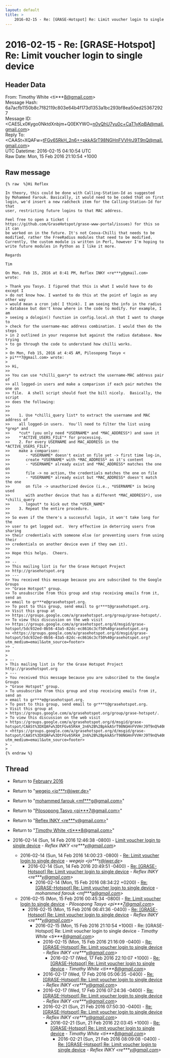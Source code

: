 ```yaml
---
layout: default
title: >
    2016-02-15 - Re: [GRASE-Hotspot] Re: Limit voucher login to single device
---
```


# 2016-02-15 - Re: [GRASE-Hotspot] Re: Limit voucher login to single device

## Header Data

From: Timothy White \<ti***8@gmail.com\><br>
Message Hash: 6a7acfb1150b8c7f82119c803e64b4f173d1353a1bc293bf8ea50ed253672927<br>
Message ID: \<CAESLx0Kygo0NktdXnbjm+Q0EKYWO=n0yQhU7yu0c+CaT1yKpBA@mail.gmail.com\><br>
Reply To: \<CAASt=XQAFw=tFGv65RkH_2n6++pkkASrT98NGHnFVVHrJ9T9nQ@mail.gmail.com\><br>
UTC Datetime: 2016-02-15 04:10:54 UTC<br>
Raw Date: Mon, 15 Feb 2016 21:10:54 +1000<br>

## Raw message

```
{% raw  %}Hi Reflex

In theory, this could be done with Calling-Station-Id as suggested
by Mohammed Farouk. Basically, it would need to be coded that on first
login, we'd insert a new radcheck item for the Calling-Station-Id for that
user, restricting future logins to that MAC address.

Feel free to open a ticket (
https://github.com/GraseHotspot/grase-www-portal/issues) for this so it can
be worked on in the future. It's not Coova-Chilli that needs to be
modified, rather the FreeRadius modules that need to be modified.
Currently, the custom module is written in Perl, however I'm hoping to
write future modules in Python as I like it more.

Regards

Tim

On Mon, Feb 15, 2016 at 8:41 PM, Reflex INKY <re***y@gmail.com>
wrote:

> Thank you Tasyo. I figured that this is what I would have to do except I
> do not know how. I wanted to do this at the point of login as any other way
> would mean a cron job( I think). I am seeing the info in the radius
> database but don't know where in the code to modify. For example, I am
> seeing a dologin() function in config.local.sh that I want to change to
> check for the username-mac address combination. I would then do the steps
> in 2 outlined in your response but against the radius database. Now trying
> to go through the code to understand how chilli works.
>
> On Mon, Feb 15, 2016 at 4:45 AM, Pilosopong Tasyo <
> pi***7@gmail.com> wrote:
>
>> Hi,
>>
>> You can use *chilli_query* to extract the username-MAC address pair of
>> all logged-in users and make a comparison if each pair matches the one on
>> file.  A shell script should foot the bill nicely.  Basically, the script
>> does the following:
>>
>>
>>    1. Use *chilli_query list* to extract the username and MAC address of
>>    all logged-in users.  You'll need to filter the list using *grep* and
>>    *cut* (you only need *USERNAME* and *MAC_ADDRESS*) and save it
>>    *"ACTIVE_USERS_FILE"* for processing.
>>    2. For every USERNAME and MAC_ADDRESS in the *ACTIVE_USERS_FILE*,
>>    make a comparison:
>>       - *USERNAME* doesn't exist on file yet -> first time log-in,
>>       create *USERNAME* with *MAC_ADDRESS* as it's content
>>       - *USERNAME* already exist and *MAC_ADDRESS* matches the one on
>>       file -> no action, the credentials matches the one on file
>>       - *USERNAME* already exist but *MAC_ADDRESS* doesn't match the one
>>       on file -> unauthorized device (i.e., *USERNAME* is being used
>>       with another device that has a different *MAC_ADDRESS*), use *chilli_query
>>       logout* to kick out the *USER_NAME*
>>    3. Repeat the entire procedure.
>>
>> So even if the there's a successful login, it won't take long for the
>> user to get logged out.  Very effective in deterring users from sharing
>> their credentials with someone else (or preventing users from using their
>> credentials on another device even if they own it).
>>
>> Hope this helps.  Cheers.
>>
>> --
>> This mailing list is for the Grase Hotspot Project
>> http://grasehotspot.org
>> ---
>> You received this message because you are subscribed to the Google Groups
>> "Grase Hotspot" group.
>> To unsubscribe from this group and stop receiving emails from it, send an
>> email to gr***e@grasehotspot.org.
>> To post to this group, send email to gr***t@grasehotspot.org.
>> Visit this group at
>> https://groups.google.com/a/grasehotspot.org/group/grase-hotspot/.
>> To view this discussion on the web visit
>> https://groups.google.com/a/grasehotspot.org/d/msgid/grase-hotspot/5dc932ed-0b56-43a5-82dc-ec8616c3cf50%40grasehotspot.org
>> <https://groups.google.com/a/grasehotspot.org/d/msgid/grase-hotspot/5dc932ed-0b56-43a5-82dc-ec8616c3cf50%40grasehotspot.org?utm_medium=email&utm_source=footer>
>> .
>>
>
> --
> This mailing list is for the Grase Hotspot Project http://grasehotspot.org
> ---
> You received this message because you are subscribed to the Google Groups
> "Grase Hotspot" group.
> To unsubscribe from this group and stop receiving emails from it, send an
> email to gr***e@grasehotspot.org.
> To post to this group, send email to gr***t@grasehotspot.org.
> Visit this group at
> https://groups.google.com/a/grasehotspot.org/group/grase-hotspot/.
> To view this discussion on the web visit
> https://groups.google.com/a/grasehotspot.org/d/msgid/grase-hotspot/CAASt%3DXQAFw%3DtFGv65RkH_2n6%2B%2BpkkASrT98NGHnFVVHrJ9T9nQ%40mail.gmail.com
> <https://groups.google.com/a/grasehotspot.org/d/msgid/grase-hotspot/CAASt%3DXQAFw%3DtFGv65RkH_2n6%2B%2BpkkASrT98NGHnFVVHrJ9T9nQ%40mail.gmail.com?utm_medium=email&utm_source=footer>
> .
>
{% endraw %}
```

## Thread

+ Return to [February 2016](/archive/2016/02)

+ Return to "[wegejo <jo***r<span>@</span>jwer.de>](/authors/jo___r_at_jwer_de)"
+ Return to "[mohammed farouk <mf***g<span>@</span>gmail.com>](/authors/mf___g_at_gmail_com)"
+ Return to "[Pilosopong Tasyo <pi***7<span>@</span>gmail.com>](/authors/pi___7_at_gmail_com)"
+ Return to "[Reflex INKY <re***y<span>@</span>gmail.com>](/authors/re___y_at_gmail_com)"
+ Return to "[Timothy White <ti***8<span>@</span>gmail.com>](/authors/ti___8_at_gmail_com)"

+ 2016-02-14 (Sun, 14 Feb 2016 12:46:38 -0800) - [Limit voucher login to single device](/archive/2016/02/1ef65ae540f4509233e5c4916da20d4f2fc8e86cbd2baf502b015bed4a474498) - _Reflex INKY \<re***y@gmail.com\>_
  + 2016-02-14 (Sun, 14 Feb 2016 14:00:23 -0800) - [Re: Limit voucher login to single device](/archive/2016/02/eb142ae275c0cb39a65cd406fd594bd81ac2ae275df3a14cd80f97061c0164b9) - _wegejo \<jo***r@jwer.de\>_
    + 2016-02-14 (Sun, 14 Feb 2016 20:49:51 -0400) - [Re: [GRASE-Hotspot] Re: Limit voucher login to single device](/archive/2016/02/af4cd9587897ad5102dbcc56949ceb967cbbba08ac9ac60db293fd8297da9906) - _Reflex INKY \<re***y@gmail.com\>_
      + 2016-02-14 (Mon, 15 Feb 2016 08:34:22 +0200) - [Re: [GRASE-Hotspot] Re: Limit voucher login to single device](/archive/2016/02/b1c73ca7707c3839c2b44fe17aa2092c0062a728cc8fde7d380373d1252d644a) - _mohammed farouk \<mf***g@gmail.com\>_
  + 2016-02-15 (Mon, 15 Feb 2016 00:45:34 -0800) - [Re: Limit voucher login to single device](/archive/2016/02/4626df342fca79b5adba3a7486e9d6ae391dd5813d9acca551f59cf9ae42909b) - _Pilosopong Tasyo \<pi***7@gmail.com\>_
    + 2016-02-15 (Mon, 15 Feb 2016 06:41:36 -0400) - [Re: [GRASE-Hotspot] Re: Limit voucher login to single device](/archive/2016/02/5eaeba57a2ff7822d850daee38d002366062943f863aea262c608d70401ff980) - _Reflex INKY \<re***y@gmail.com\>_
      + 2016-02-15 (Mon, 15 Feb 2016 21:10:54 +1000) - Re: [GRASE-Hotspot] Re: Limit voucher login to single device - _Timothy White \<ti***8@gmail.com\>_
        + 2016-02-15 (Mon, 15 Feb 2016 21:16:09 -0400) - [Re: [GRASE-Hotspot] Re: Limit voucher login to single device](/archive/2016/02/4187c4fb67fdf199800e8e52965195eb0d6116c18e8b81a4097596616b078158) - _Reflex INKY \<re***y@gmail.com\>_
          + 2016-02-17 (Wed, 17 Feb 2016 22:10:07 +1000) - [Re: [GRASE-Hotspot] Re: Limit voucher login to single device](/archive/2016/02/cf8f72aa84c3ce4e4359e61922fc38065edf86935ea6e0c68a4d6061c262114b) - _Timothy White \<ti***8@gmail.com\>_
        + 2016-02-17 (Wed, 17 Feb 2016 05:06:35 -0400) - [Re: [GRASE-Hotspot] Re: Limit voucher login to single device](/archive/2016/02/a0b2b804da3fb474dd7e47477deef6e0134011307fe749e4b1ee0d9c60a05d95) - _Reflex INKY \<re***y@gmail.com\>_
        + 2016-02-17 (Wed, 17 Feb 2016 07:24:36 -0400) - [Re: [GRASE-Hotspot] Re: Limit voucher login to single device](/archive/2016/02/43662b731f8194812717029d9e7190ba3a8e53137429464eb318662c632f9a01) - _Reflex INKY \<re***y@gmail.com\>_
        + 2016-02-21 (Sun, 21 Feb 2016 07:50:30 -0400) - [Re: [GRASE-Hotspot] Re: Limit voucher login to single device](/archive/2016/02/4f860bd368af92ae461c97e64d9fb8b2e63284bd22ea82e2fedbd53825ae379b) - _Reflex INKY \<re***y@gmail.com\>_
          + 2016-02-21 (Sun, 21 Feb 2016 22:03:45 +1000) - [Re: [GRASE-Hotspot] Re: Limit voucher login to single device](/archive/2016/02/5a0912fe6b9ad95fe4ac5f88fcfe8cb047cd4f6a55a7633c442324eec9f0d8d6) - _Timothy White \<ti***8@gmail.com\>_
            + 2016-02-21 (Sun, 21 Feb 2016 08:09:08 -0400) - [Re: [GRASE-Hotspot] Re: Limit voucher login to single device](/archive/2016/02/15744eda6e2da3bf3f20e01789b0a4c740dd92ee002a4584ce7a00b5f5bfecee) - _Reflex INKY \<re***y@gmail.com\>_

